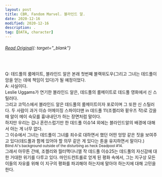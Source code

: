 ```yaml
---
layout: post
title: CBR, Fandom Marvel. 블라인드 알.
date: 2020-12-16
modified: 2020-12-16
description: .
tag: [DATA, character]
---
```

###### [Read Original](https://www.cbr.com/comic-book-legends-revealed-564/){: target="_blank"}

<br/>
<br/>
Q: 데드풀의 룸메이트, 블라인드 알은 본래 첫번째 블랙위도우(그리고 그녀는 데드풀이 암을 얻는 데에 책임이 있다)가 될 예정이었다.<br/>
A: 사실이다.

<br/>
Leslie Uggams가 연기한 블라인드 알은, 데드풀의 룸메이트로 데드풀 영화에서 신 스틸러다. <br/>
그리고 코믹스에서 블라인드 알은 데드풀의 룸메이트이자 포로이며 그 또한 신 스틸러다. 
두 사람이 과거 이슈 어메이징 스파이더맨 in 데드풀 11(조켈리와 핕우즈 작)로 갔을 때 알이 메이 숙모를 흉내내던가 하는 장면처럼 말이다. 

<br/>
하지만 우리는 겁나 혼란스럽기만 한 데드풀 이슈14 외에는 블라인드알의 배경에 대해서 아는 게 너무 없다. 
<br/>그 이슈에서 그녀는 데드풀이 그녀를 죄수로 대하면서 했던 어떤 엉망 같은 짓을 보여주고 있다(데드풀과 함께 있어야 할 의무 같은 게 있다는 톤을 유지하면서 말이다.) 

<br/>
<small>Blind Al's background outside of the disturbing as heck Deadpool #14. </small>

<br/>
그래서 아무튼 간에, 조켈리와 월터맥다니엘 작 데드풀 이슈25는 데드풀의 자신감에 대한 거대한 위기를 다루고 있다. 마인드컨트롤로 얻게 된 평화 속에서, 그는 지구상 모든 이들의 자유를 위해 이 지구의 평화를 파괴해야 하는지에 말아야 하는지에 대해 고민을 한다. 


